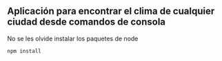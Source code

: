 ## Aplicación para encontrar el clima de cualquier ciudad desde comandos de consola

No se les olvide instalar los paquetes de node
```
npm install
```